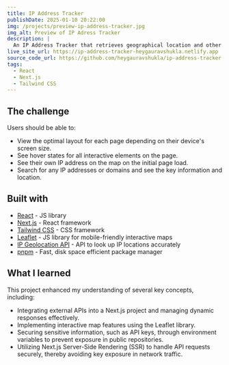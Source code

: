 ```yaml
---
title: IP Address Tracker
publishDate: 2025-01-10 20:22:00
img: /projects/preview-ip-address-tracker.jpg
img_alt: Preview of IP Adress Tracker
description: |
  An IP Address Tracker that retrieves geographical location and other details (such as ISP, city, and country) for any IP address, displaying the results on an interactive map.
live_site_url: https://ip-address-tracker-heygauravshukla.netlify.app
source_code_url: https://github.com/heygauravshukla/ip-address-tracker
tags:
  - React
  - Next.js
  - Tailwind CSS
---
```


## The challenge

Users should be able to:

- View the optimal layout for each page depending on their device's screen size.
- See hover states for all interactive elements on the page.
- See their own IP address on the map on the initial page load.
- Search for any IP addresses or domains and see the key information and location.

## Built with

- [React](https://reactjs.org/) - JS library
- [Next.js](https://nextjs.org/) - React framework
- [Tailwind CSS](https://tailwindcss.com/) - CSS framework
- [Leaflet](https://leafletjs.com/) - JS library for mobile-friendly interactive maps
- [IP Geolocation API](https://geo.ipify.org/) - API to look up IP locations accurately
- [pnpm](https://pnpm.io/) - Fast, disk space efficient package manager

## What I learned

This project enhanced my understanding of several key concepts, including:

- Integrating external APIs into a Next.js project and managing dynamic responses effectively.
- Implementing interactive map features using the Leaflet library.
- Securing sensitive information, such as API keys, through environment variables to prevent exposure in public repositories.
- Utilizing Next.js Server-Side Rendering (SSR) to handle API requests securely, thereby avoiding key exposure in network traffic.
